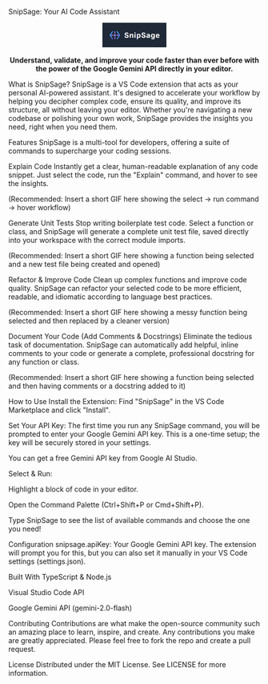 SnipSage: Your AI Code Assistant
<p align="center">
<img src="./assets/logo.png" alt="SnipSage Logo" width="128">
</p>

<p align="center">
<strong>Understand, validate, and improve your code faster than ever before with the power of the Google Gemini API directly in your editor.</strong>
</p>

What is SnipSage?
SnipSage is a VS Code extension that acts as your personal AI-powered assistant. It's designed to accelerate your workflow by helping you decipher complex code, ensure its quality, and improve its structure, all without leaving your editor. Whether you're navigating a new codebase or polishing your own work, SnipSage provides the insights you need, right when you need them.

Features
SnipSage is a multi-tool for developers, offering a suite of commands to supercharge your coding sessions.

Explain Code
Instantly get a clear, human-readable explanation of any code snippet. Just select the code, run the "Explain" command, and hover to see the insights.

(Recommended: Insert a short GIF here showing the select -> run command -> hover workflow)

Generate Unit Tests
Stop writing boilerplate test code. Select a function or class, and SnipSage will generate a complete unit test file, saved directly into your workspace with the correct module imports.

(Recommended: Insert a short GIF here showing a function being selected and a new test file being created and opened)

Refactor & Improve Code
Clean up complex functions and improve code quality. SnipSage can refactor your selected code to be more efficient, readable, and idiomatic according to language best practices.

(Recommended: Insert a short GIF here showing a messy function being selected and then replaced by a cleaner version)

Document Your Code (Add Comments & Docstrings)
Eliminate the tedious task of documentation. SnipSage can automatically add helpful, inline comments to your code or generate a complete, professional docstring for any function or class.

(Recommended: Insert a short GIF here showing a function being selected and then having comments or a docstring added to it)

How to Use
Install the Extension: Find "SnipSage" in the VS Code Marketplace and click "Install".

Set Your API Key: The first time you run any SnipSage command, you will be prompted to enter your Google Gemini API key. This is a one-time setup; the key will be securely stored in your settings.

You can get a free Gemini API key from Google AI Studio.

Select & Run:

Highlight a block of code in your editor.

Open the Command Palette (Ctrl+Shift+P or Cmd+Shift+P).

Type SnipSage to see the list of available commands and choose the one you need!

Configuration
snipsage.apiKey: Your Google Gemini API key. The extension will prompt you for this, but you can also set it manually in your VS Code settings (settings.json).

Built With
TypeScript & Node.js

Visual Studio Code API

Google Gemini API (gemini-2.0-flash)

Contributing
Contributions are what make the open-source community such an amazing place to learn, inspire, and create. Any contributions you make are greatly appreciated. Please feel free to fork the repo and create a pull request.

License
Distributed under the MIT License. See LICENSE for more information.